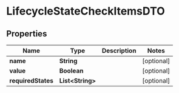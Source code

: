 

# LifecycleStateCheckItemsDTO

## Properties

Name | Type | Description | Notes
------------ | ------------- | ------------- | -------------
**name** | **String** |  |  [optional]
**value** | **Boolean** |  |  [optional]
**requiredStates** | **List&lt;String&gt;** |  |  [optional]



